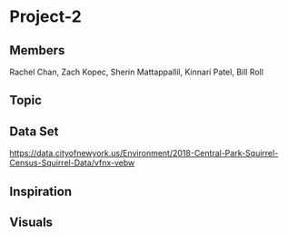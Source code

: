 # Project-2

Members
----------------
Rachel Chan,
Zach Kopec,
Sherin Mattappallil,
Kinnari Patel,
Bill Roll 

Topic
----------------

Data Set
----------------
https://data.cityofnewyork.us/Environment/2018-Central-Park-Squirrel-Census-Squirrel-Data/vfnx-vebw

Inspiration
----------------

Visuals
----------------

